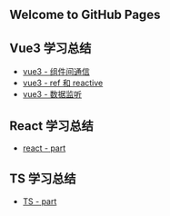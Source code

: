 <!--
 * @Author: Mia
 * @Date: 2021-12-23 09:18:31
 * @LastEditors: Mia
 * @LastEditTime: 2021-12-29 09:52:13
 * @Description: 
-->
## Welcome to GitHub Pages



## Vue3 学习总结
- [vue3 - 组件间通信](https://wandream.github.io/wanjun.github.io/LearnVue3/part1)<br />
- [vue3 - ref 和 reactive](https://wandream.github.io/wanjun.github.io/LearnVue3/part2)<br />
- [vue3 - 数据监听](https://wandream.github.io/wanjun.github.io/LearnVue3/part3)


## React 学习总结
- [react - part](https://wandream.github.io/wanjun.github.io/LearnReact/part1)

## TS 学习总结
- [TS - part](https://wandream.github.io/wanjun.github.io/LearnTS/part1)